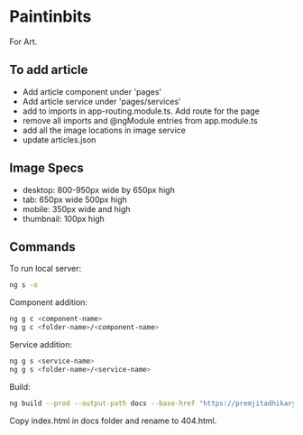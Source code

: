 # Paintinbits

For Art.

## To add article

  - Add article component under 'pages'
  - Add article service under 'pages/services'
  - add to imports in app-routing.module.ts. Add route for the page
  - remove all imports and @ngModule entries from app.module.ts
  - add all the image locations in image service
  - update articles.json

## Image Specs

  - desktop: 800-950px wide by 650px high
  - tab: 650px wide 500px high
  - mobile: 350px wide and high
  - thumbnail: 100px high

## Commands

To run local server:
```sh
ng s -o
```

Component addition:
```sh
ng g c <component-name>
ng g c <folder-name>/<component-name>
```

Service addition:
```sh
ng g s <service-name>
ng g s <folder-name>/<service-name>
```

Build:
```sh
ng build --prod --output-path docs --base-href "https://premjitadhikary.github.io/paintinbits/"
```
Copy index.html in docs folder and rename to 404.html.

